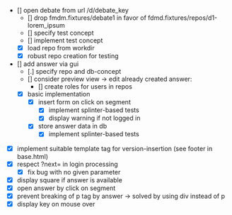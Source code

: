 
- [] open debate from url /d/debate_key
    - [] drop fmdm.fixtures/debate1 in favor of fdmd.fixtures/repos/d1-lorem_ipsum
    - [] specify test concept
    - [] implement test concept
    - [x] load repo from workdir
    - [x] robust repo creation for testing
- [] add answer via gui
    - [.] specify repo and db-concept
    - [] consider preview view -> edit already created answer:
        - [] create roles for users in repos
    - [x] basic implementation
        - [x] insert form on click on segment
            - [x] implement splinter-based tests
            - [x] display warning if not logged in
        - [x] store answer data in db
            - [x] implement splinter-based tests
- [x] implement suitable template tag for version-insertion (see footer in base.html)
- [x] respect ?next= in login processing
    - [x] fix bug with no given parameter
- [x] display square if answer is available
- [x] open answer by click on segment
- [x] prevent breaking of p tag by answer -> solved by using div instead of p
- [x] display key on mouse over
